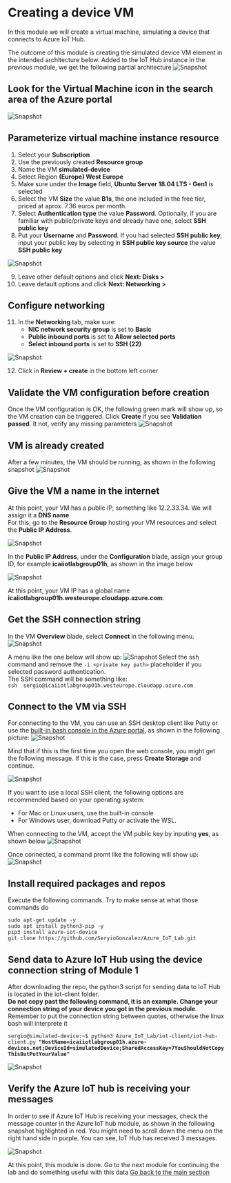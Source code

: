 # Creating a device VM
In this module we will create a virtual machine, simulating a device that connects to Azure IoT Hub.

The outcome of this module is creating the simulated device VM element in the intended architecture below. Added to the IoT Hub instance in the previous module, we get the following partial architecture
![Snapshot](../images/Lab-2.png "Azure VM")

## Look for the Virtual Machine icon in the search area of the Azure portal
![Snapshot](../images/simulated-0.PNG "Azure VM")

## Parameterize virtual machine instance resource
  1. Select your **Subscription**
  2. Use the previously created **Resource group**
  3. Name the VM **simulated-device**
  4. Select Region **(Europe) West Europe**
  5. Make sure under the **Image** field, **Ubuntu Server 18.04 LTS - Gen1** is selected
  6. Select the VM **Size** the value **B1s**, the one included in the free tier, priced at aprox. 7.36 euros per month.
  7. Select **Authentication type** the value **Password**. Optionally, if you are familiar with public/private keys and already have one, select **SSH public key**
  8. Put your **Username** and **Password**. If you had selected **SSH public key**, input your public key by selecting in **SSH public key source** the value **SSH public key**

![Snapshot](../images/simulated-1.PNG "Azure VM")

  9. Leave other default options and click **Next: Disks >**
 10. Leave default options and click **Next: Networking >**
 
## Configure networking
11. In the **Networking** tab, make sure:
    * **NIC network security group** is set to **Basic**
    * **Public inbound ports** is set to **Allow selected ports**
    * **Select inbound ports** is set to **SSH (22)**

![Snapshot](../images/simulated-3.PNG "Azure VM")

12. Click in **Review + create** in the bottom left corner 

## Validate the VM configuration before creation
Once the VM configuration is OK, the following green mark will show up, so the VM creation can be triggered. 
Click **Create** if you see **Validation passed**. It not, verify any missing parameters
![Snapshot](../images/simulated-4.PNG "Azure VM")

## VM is already created
After a few minutes, the VM should be running, as shown in the following snapshot
![Snapshot](../images/simulated-5.PNG "Azure VM")

## Give the VM a name in the internet
At this point, your VM has a public IP, something like 12.2.33.34. We will assign it a **DNS name** <br/>
For this, go to the **Resource Group** hosting your VM resources and select the **Public IP Address**.

![Snapshot](../images/simulated-11.PNG "Azure VM")

In the **Public IP Address**, under the **Configuration** blade, assign your group ID, for example **icaiiotlabgroup01h**, as shown in the image below

![Snapshot](../images/simulated-12.PNG "Azure VM")

At this point, your VM IP has a global name **icaiiotlabgroup01h.westeurope.cloudapp.azure.com**.<br/>

## Get the SSH connection string
In the VM **Overview** blade, select **Connect** in the following menu. 
![Snapshot](../images/simulated-6.png "Azure VM")

A menu like the one below will show up:
![Snapshot](../images/simulated-16.PNG "Azure VM")
Select the ssh command and remove the ``` -i <private key path> ``` placeholder if you selected password authentication. <br/>
The SSH command will be something like: <br/>
```ssh  sergio@icaiiotlabgroup01h.westeurope.cloudapp.azure.com``` <br/>

## Connect to the VM via SSH
For connecting to the VM, you can use an SSH desktop client like Putty or use the [built-in bash console in the Azure portal](https://docs.microsoft.com/en-us/azure/cloud-shell/quickstart), as shown in the following picture:
![Snapshot](../images/summary-1.PNG "Azure VM")

Mind that if this is the first time you open the web console, you might get the following message. If this is the case, press **Create Storage** and continue.

![Snapshot](../images/summary-4.PNG "Azure VM")

If you want to use a local SSH client, the following options are recommended based on your operating system:
* For Mac or Linux users, use the built-in console
* For Windows user, download Putty or activate the WSL.

When connecting to the VM, accept the VM public key by inputing **yes**, as shown below
![Snapshot](../images/simulated-7.PNG "Azure VM")

Once connected, a command promt like the following will show up:
![Snapshot](../images/simulated-8.PNG "Azure VM")

## Install required packages and repos
Execute the following commands. Try to make sense at what those commands do
```
sudo apt-get update -y
sudo apt install python3-pip -y
pip3 install azure-iot-device
git clone https://github.com/SeryioGonzalez/Azure_IoT_Lab.git
```
## Send data to Azure IoT Hub using the device connection string of Module 1
After downloading the repo, the python3 script for sending data to IoT Hub is located in the iot-client folder. <br/>
**Do not copy past the following command, it is an example. Change your connection string of your device you got in the previous module**. <br/>
Remember to put the connection string between quotes, otherwise the linux bash will interprete it

`sergio@simulated-device:~$ python3 Azure_IoT_Lab/iot-client/iot-hub-client.py `**`"HostName=icaiiotlabgroup01h.azure-devices.net;DeviceId=simulatedDevice;SharedAccessKey=7YouShouldNotCopyThisButPutYourValue"`**

![Snapshot](../images/simulated-10.png "Azure VM")

## Verify the Azure IoT hub is receiving your messages
In order to see if Azure IoT Hub is receiving your messages, check the message counter in the Azure IoT hub module, as shown in the following snapshot highlighted in red.
You might need to scroll down the menu on the right hand side in purple. 
You can see, IoT Hub has received 3 messages.

![Snapshot](../images/iot-hub-10.PNG "IoTHub")

At this point, this module is done. Go to the next module for continuing the lab and do something useful with this data
[Go back to the main section](../README.md )
